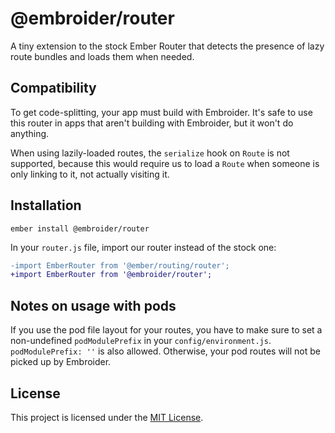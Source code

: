 # @embroider/router

A tiny extension to the stock Ember Router that detects the presence
of lazy route bundles and loads them when needed.

## Compatibility

To get code-splitting, your app must build with Embroider. It's safe to use
this router in apps that aren't building with Embroider, but it won't do
anything.

When using lazily-loaded routes, the `serialize` hook on `Route` is not supported, because this would require us to load a `Route` when someone is only linking to it, not actually visiting it.

## Installation

```
ember install @embroider/router
```

In your `router.js` file, import our router instead of the stock one:

```diff
-import EmberRouter from '@ember/routing/router';
+import EmberRouter from '@embroider/router';
```

## Notes on usage with pods

If you use the pod file layout for your routes, you have to make sure to set a non-undefined `podModulePrefix` in your `config/environment.js`. `podModulePrefix: ''` is also allowed. Otherwise, your pod routes will not be picked up by Embroider.

## License

This project is licensed under the [MIT License](LICENSE.md).
